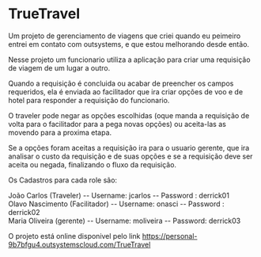 # TrueTravel
Um projeto de gerenciamento de viagens que criei quando eu peimeiro entrei em contato com outsystems, e que estou melhorando desde então.

Nesse projeto um funcionario utiliza a aplicação para criar uma requisição de viagem de um lugar a outro.

Quando a requisição é concluida ou acabar de preencher os campos requeridos, ela é enviada ao facilitador que ira criar opções de voo e de hotel para responder a requisição do funcionario.  

O traveler pode negar as opções escolhidas (oque manda a requisição de volta para o facilitador para a pega novas opções) ou aceita-las as movendo para a proxima etapa.

Se a opções foram aceitas a requisição ira para o usuario gerente, que ira analisar o custo da requisição e de suas opções e se a requisição deve ser aceita ou negada, finalizando o fluxo da requisição.

Os Cadastros para cada role são:  

João Carlos (Traveler) -- Username: jcarlos -- Password : derrick01  
Olavo Nascimento (Facilitador) -- Username: onasci -- Password : derrick02  
Maria Oliveira (gerente) -- Username: moliveira -- Password: derrick03  

O projeto está online disponivel pelo link https://personal-9b7bfgu4.outsystemscloud.com/TrueTravel
